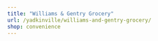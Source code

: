 ```yaml
---
title: "Williams & Gentry Grocery"
url: /yadkinville/williams-and-gentry-grocery/
shop: convenience
---
```

